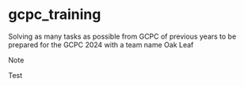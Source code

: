 # gcpc_training
Solving as many tasks as possible from GCPC of previous years to be prepared for the GCPC 2024 with a team name Oak Leaf 
>[!NOTE]
>Test
